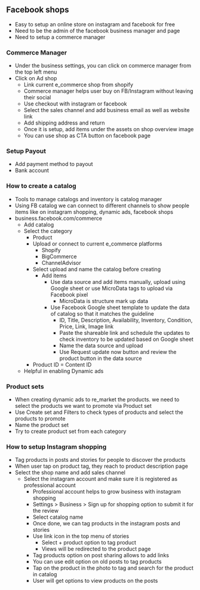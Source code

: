 ## Facebook shops
- Easy to setup an online store on instagram and facebook for free
- Need to be the admin of the facebook business manager and page 
- Need to setup a commerce manager 

### Commerce Manager
- Under the business settings, you can click on commerce manager from the top left menu 
- Click on Ad shop
  - Link current e_commerce shop from shopify
  - Commerce manager helps user buy on FB/Instagram without leaving their social
  - Use checkout with instagram or facebook
  - Select the sales channel and add business email as well as website link 
  - Add shipping address and return
  - Once it is setup, add items under the assets on shop overview image
  - You can use shop as CTA button on facebook page
  
### Setup Payout
- Add payment method to payout
- Bank account 
  
### How to create a catalog
- Tools to manage catalogs and inventory is catalog manager
- Using FB catalog we can connect to different channels to show people items like on instagram shopping, dynamic ads, facebook shops
- business.facebook.com/commerce
  - Add catalog
  - Select the category 
    - Product
    - Upload or connect to current e_commerce platforms
      - Shopify
      - BigCommerce
      - ChannelAdvisor
    - Select upload and name the catalog before creating 
      - Add items
        - Use data source and add items manually, upload using Google sheet or use MicroData tags to upload  via Facebook pixel
          - MicroData is structure mark up data 
        - Use Facebook Google sheet template to update the data of catalog so that it matches the guideline
          -  ID, Title, Description, Availability, Inventory, Condition, Price, Link, Image link
          -  Paste the shareable link and schedule the updates to check inventory to be updated based on Google sheet
          -  Name the data source and upload 
          -  Use Request update now button and review the product button in the data source
     - Product ID = Content ID
   - Helpful in enabling Dynamic ads

### Product sets
- When creating dynamic ads to re_market the products. we need to select the products we want to promote via Product set
- Use Create set and Filters to check types of products and select the products to promote
- Name the product set
- Try to create product set from each category
  
### How to setup Instagram shopping 
- Tag products in posts and stories for people to discover the products
- When user tap on product tag, they reach to product description page 
- Select the shop name and add sales channel 
  - Select the instagram account and make sure it is registered as professional account 
    - Professional account helps to grow business with instagram shopping
    - Settings > Business > Sign up for shopping option to submit it for the review 
    - Select catalog name
    - Once done, we can tag products in the instagram posts and stories
    - Use link icon in the top menu of stories
      - Select + product option to tag product
      - Views will be redirected to the product page
    - Tag products option on post sharing allows to add links 
    - You can use edit option on old posts to tag products 
    - Tap on the product in the photo to tag and search for the product in catalog 
    - User will get options to view products on the posts 